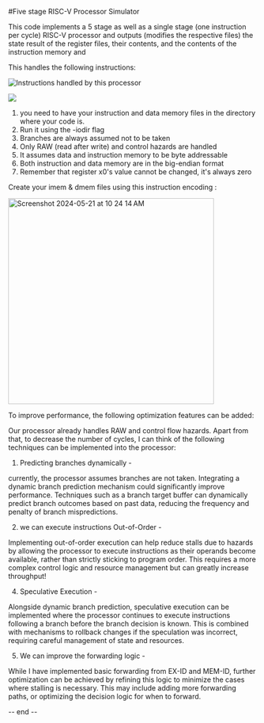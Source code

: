 #Five stage RISC-V Processor Simulator

This code implements a 5 stage as well as a single stage (one instruction per cycle) RISC-V processor and outputs (modifies the respective files) the state result of the register files, their contents, and the contents of the instruction memory and 

This handles the following instructions:

![Instructions handled by this processor](https://github.com/aashnakunk/Pipelined_processor_FiveStage/assets/58456702/6c7332f0-ee27-497d-8021-a68b7f52eab9)

![](https://github.com/aashnakunk/Pipelined_processor_FiveStage/assets/58456702/c9c51217-9aaa-4c4b-87f3-2d61acd0e9d1)

1. you need to have your instruction and data memory files in the directory where your code is.
2. Run it using the -iodir flag
3. Branches are always assumed not to be taken
4. Only RAW (read after write) and control hazards are handled
5. It assumes data and instruction memory to be byte addressable
6. Both instruction and data memory are in the big-endian format
7. Remember that register x0's value cannot be changed, it's always zero


Create your imem & dmem files using this instruction encoding : 

<img width="416" alt="Screenshot 2024-05-21 at 10 24 14 AM" src="https://github.com/aashnakunk/Pipelined_processor_FiveStage/assets/58456702/1ecdf32a-dc12-4cc6-9ccd-8ec58dced62d">



To improve performance, the following optimization features can be added:


Our processor already handles RAW and control flow hazards. Apart from that, to decrease the number of cycles, I can think of the following techniques can be implemented into the processor: 

 1.  Predicting branches dynamically - 

currently, the processor assumes branches are not taken. Integrating a dynamic branch prediction mechanism could significantly improve performance. Techniques such as a branch target buffer can dynamically predict branch outcomes based on past data, reducing the frequency and penalty of branch mispredictions.

2. we can execute instructions Out-of-Order - 

Implementing out-of-order execution can help reduce stalls due to hazards by allowing the processor to execute instructions as their operands become available, rather than strictly sticking to program order. 
This requires a more complex control logic and resource management but can greatly increase throughput! 

4. Speculative Execution -

Alongside dynamic branch prediction, speculative execution can be implemented where the processor continues to execute instructions following a branch before the branch decision is known. This is combined with mechanisms to rollback changes if the speculation was incorrect, requiring careful management of state and resources.

 5. We can improve the forwarding logic -

While I have implemented basic forwarding from EX-ID and MEM-ID, further optimization can be achieved by refining this logic to minimize the cases where stalling is necessary. 
This may include adding more forwarding paths, or optimizing the decision logic for when to forward.

-- end -- 


